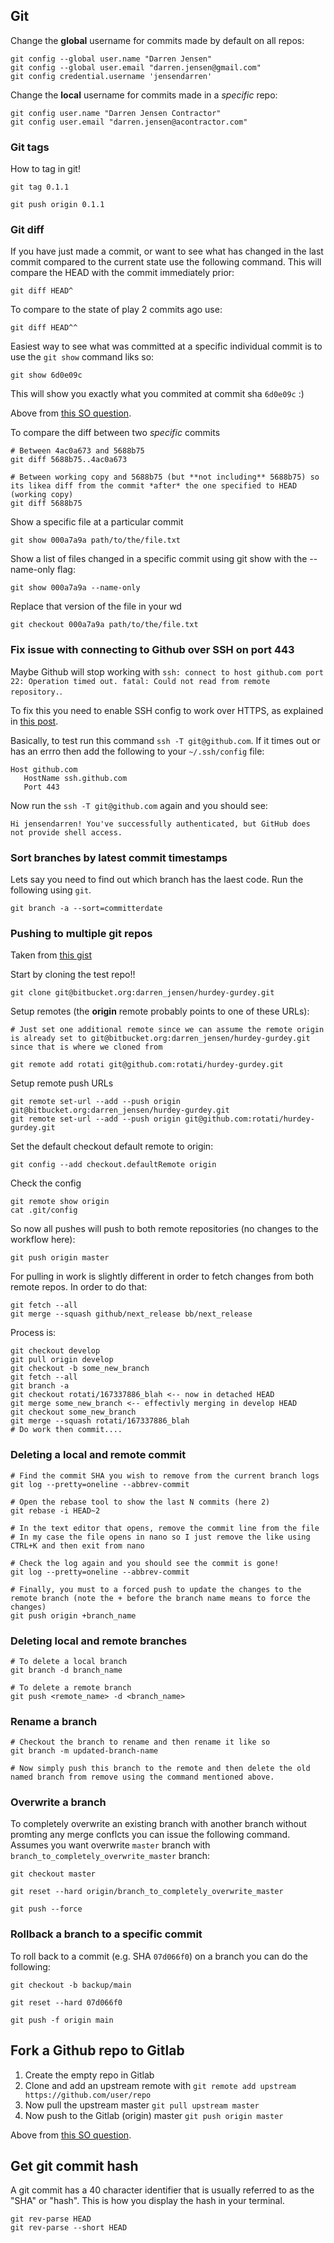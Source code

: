 ## Git

Change the **global** username for commits made by default on all repos:

```
git config --global user.name "Darren Jensen"
git config --global user.email "darren.jensen@gmail.com"
git config credential.username 'jensendarren'
```

Change the **local** username for commits made in a _specific_ repo:

```
git config user.name "Darren Jensen Contractor"
git config user.email "darren.jensen@acontractor.com"
```

### Git tags

How to tag in git!

```
git tag 0.1.1

git push origin 0.1.1
```

### Git diff

If you have just made a commit, or want to see what has changed in the last commit compared to the current state use the following command. This will compare the HEAD with the commit immediately prior:

```
git diff HEAD^
```

To compare to the state of play 2 commits ago use:

```
git diff HEAD^^
```

Easiest way to see what was committed at a specific individual commit is to use the `git show` command liks so:

```
git show 6d0e09c
```

This will show you exactly what you commited at commit sha `6d0e09c` :)

Above from [this SO question](https://stackoverflow.com/questions/17244471/see-diff-between-current-state-and-last-commit/17244494).

To compare the diff between two *specific* commits

```
# Between 4ac0a673 and 5688b75
git diff 5688b75..4ac0a673

# Between working copy and 5688b75 (but **not including** 5688b75) so its likea diff from the commit *after* the one specified to HEAD (working copy)
git diff 5688b75
```

Show a specific file at a particular commit

```
git show 000a7a9a path/to/the/file.txt
```

Show a list of files changed in a specific commit using git show with the --name-only flag:

```
git show 000a7a9a --name-only
```

Replace that version of the file in your wd

```
git checkout 000a7a9a path/to/the/file.txt
```

### Fix issue with connecting to Github over SSH on port 443

Maybe Github will stop working with `ssh: connect to host github.com port 22: Operation timed out. fatal: Could not read from remote repository.`.

To fix this you need to enable SSH config to work over HTTPS, as explained in [this post](https://www.ionicframeworks.com/2020/02/connect-to-host-githubcom-port-22.html).

Basically, to test run this command `ssh -T git@github.com`. If it times out or has an errro then add the following to your `~/.ssh/config` file:

```
Host github.com
   HostName ssh.github.com
   Port 443
```

Now run the `ssh -T git@github.com` again and you should see:

```
Hi jensendarren! You've successfully authenticated, but GitHub does not provide shell access.
```

### Sort branches by latest commit timestamps

Lets say you need to find out which branch has the laest code. Run the following using `git`.

```
git branch -a --sort=committerdate
```

### Pushing to multiple git repos

Taken from [this gist](https://gist.github.com/rvl/c3f156e117e22a25f242)

Start by cloning the test repo!!

`git clone git@bitbucket.org:darren_jensen/hurdey-gurdey.git`

Setup remotes (the **origin** remote probably points to one of these URLs):

```
# Just set one additional remote since we can assume the remote origin is already set to git@bitbucket.org:darren_jensen/hurdey-gurdey.git since that is where we cloned from

git remote add rotati git@github.com:rotati/hurdey-gurdey.git
```

Setup remote push URLs

```
git remote set-url --add --push origin git@bitbucket.org:darren_jensen/hurdey-gurdey.git
git remote set-url --add --push origin git@github.com:rotati/hurdey-gurdey.git
```

Set the default checkout default remote to origin:

```
git config --add checkout.defaultRemote origin
```

Check the config

```
git remote show origin
cat .git/config
```

So now all pushes will push to both remote repositories (no changes to the workflow here):

```
git push origin master
```

For pulling in work is slightly different in order to fetch changes from both remote repos. In order to do that:

```
git fetch --all
git merge --squash github/next_release bb/next_release
```

Process is:

```
git checkout develop
git pull origin develop
git checkout -b some_new_branch
git fetch --all
git branch -a
git checkout rotati/167337886_blah <-- now in detached HEAD
git merge some_new_branch <-- effectivly merging in develop HEAD
git checkout some_new_branch
git merge --squash rotati/167337886_blah
# Do work then commit....
```

### Deleting a local and remote commit

```
# Find the commit SHA you wish to remove from the current branch logs
git log --pretty=oneline --abbrev-commit

# Open the rebase tool to show the last N commits (here 2)
git rebase -i HEAD~2

# In the text editor that opens, remove the commit line from the file
# In my case the file opens in nano so I just remove the like using CTRL+K and then exit from nano

# Check the log again and you should see the commit is gone!
git log --pretty=oneline --abbrev-commit

# Finally, you must to a forced push to update the changes to the remote branch (note the + before the branch name means to force the changes)
git push origin +branch_name
```

### Deleting local and remote branches

```
# To delete a local branch
git branch -d branch_name

# To delete a remote branch
git push <remote_name> -d <branch_name>
```

### Rename a branch

```
# Checkout the branch to rename and then rename it like so
git branch -m updated-branch-name

# Now simply push this branch to the remote and then delete the old named branch from remove using the command mentioned above.
```

### Overwrite a branch

To completely overwrite an existing branch with another branch without promting any merge conflcts you can issue the following command. Assumes you want overwrite `master` branch with `branch_to_completely_overwrite_master` branch:

```
git checkout master

git reset --hard origin/branch_to_completely_overwrite_master

git push --force
```

### Rollback a branch to a specific commit

To roll back to a commit (e.g. SHA `07d066f0`) on a branch you can do the following:

```
git checkout -b backup/main

git reset --hard 07d066f0

git push -f origin main
```

## Fork a Github repo to Gitlab

1. Create the empty repo in Gitlab
1. Clone and add an upstream remote with `git remote add upstream https://github.com/user/repo`
1. Now pull the upstream master `git pull upstream master`
1. Now push to the Gitlab (origin) master `git push origin master`

Above from [this SO question](https://stackoverflow.com/questions/50973048/forking-git-repository-from-github-to-gitlab).

## Get git commit hash

A git commit has a 40 character identifier that is usually referred to as the "SHA" or "hash". This is how you display the hash in your terminal.

```
git rev-parse HEAD
git rev-parse --short HEAD
```